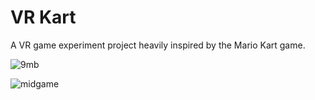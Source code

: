 # VR Kart
A VR game experiment project heavily inspired by the Mario Kart game.

![9mb](https://github.com/ros4beth/DodgeBlock/assets/90850222/12f647e3-1756-41ac-9051-268ee5d67081)


![midgame](https://github.com/ros4beth/DodgeBlock/assets/90850222/a3ec1b37-0300-4fee-b6c3-39b36655d848)
